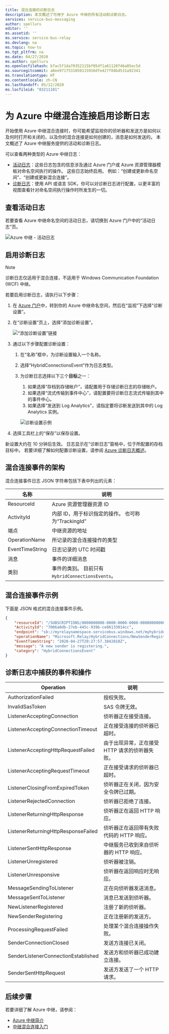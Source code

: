 ```yaml
---
title: 混合连接的诊断日志
description: 本文概述了可用于 Azure 中继的所有活动和诊断日志。
services: service-bus-messaging
author: spelluru
editor: ''
ms.assetid: ''
ms.service: service-bus-relay
ms.devlang: na
ms.topic: how-to
ms.tgt_pltfrm: na
ms.date: 04/27/2020
ms.author: spelluru
ms.openlocfilehash: b7ac5f1da70352115bf05df1a61120f46a85ec5d
ms.sourcegitcommit: a8ee9717531050115916dfe427f84bd531a92341
ms.translationtype: HT
ms.contentlocale: zh-CN
ms.lasthandoff: 05/12/2020
ms.locfileid: "83211101"
---
```

# <a name="enable-diagnostics-logs-for-azure-relay-hybrid-connections"></a>为 Azure 中继混合连接启用诊断日志
开始使用 Azure 中继混合连接时，你可能希望监视你的侦听器和发送方是如何以及何时打开和关闭的，以及你的混合连接是如何创建的，消息是如何发送的。 本文概述了 Azure 中继服务提供的活动和诊断日志。 

可以查看两种类型的 Azure 中继日志：

- [活动日志](../azure-monitor/platform/platform-logs-overview.md)：这些日志包含的信息涉及通过 Azure 门户或 Azure 资源管理器模板对命名空间执行的操作。 这些日志始终启用。 例如：“创建或更新命名空间”、“创建或更新混合连接”。 
- [诊断日志](../azure-monitor/platform/platform-logs-overview.md)：使用 API 或语言 SDK，你可以对诊断日志进行配置，以更丰富的视图查看针对命名空间执行操作时所发生的一切。

## <a name="view-activity-logs"></a>查看活动日志
若要查看 Azure 中继命名空间的活动日志，请切换到 Azure 门户中的“活动日志”页。

![Azure 中继 - 活动日志](./media/diagnostic-logs/activity-log.png)

## <a name="enable-diagnostic-logs"></a>启用诊断日志

> [!NOTE]
> 诊断日志仅适用于混合连接，不适用于 Windows Communication Foundation (WCF) 中继。

若要启用诊断日志，请执行以下步骤：

1. 在 [Azure 门户](https://portal.azure.com)中，转到你的 Azure 中继命名空间，然后在“监视”下选择“诊断设置”。
1. 在“诊断设置”页上，选择“添加诊断设置”。  

   ![“添加诊断设置”链接](./media/diagnostic-logs/add-diagnostic-setting.png)

1. 通过以下步骤配置诊断设置：
    1. 在“名称”框中，为诊断设置输入一个名称。  
    2. 选择“HybridConnectionsEvent”作为日志类型。 
    3. 为诊断日志选择以下三个**目标**之一：  
        1. 如果选择“存档到存储帐户”，请配置用于存储诊断日志的存储帐户。  
        2. 如果选择“流式传输到事件中心”，请配置要将诊断日志流式传输到其中的事件中心。
        3. 如果选择“发送到 Log Analytics”，请指定要将诊断发送到其中的 Log Analytics 实例。  

        ![诊断设置示例](./media/diagnostic-logs/sample-diagnostic-settings.png)
1. 选择工具栏上的“保存”以保存设置。

新设置大约在 10 分钟后生效。 日志显示在“诊断日志”窗格中，位于所配置的存档目标中。 若要详细了解如何配置诊断设置，请参阅 [Azure 诊断日志概述](../azure-monitor/platform/diagnostic-logs-overview.md)。


## <a name="schema-for-hybrid-connections-events"></a>混合连接事件的架构
混合连接事件日志 JSON 字符串包括下表中列出的元素：

| 名称 | 说明 |
| ------- | ------- |
| ResourceId | Azure 资源管理器资源 ID |
| ActivityId | 内部 ID，用于标识指定的操作。 也可称为“TrackingId” |
| 端点 | 中继资源的地址 |
| OperationName | 所记录的混合连接操作的类型 |
| EventTimeString | 日志记录的 UTC 时间戳 |
| 消息 | 事件的详细消息 |
| 类别 | 事件的类别。 目前只有 `HybridConnectionsEvents`。 


## <a name="sample-hybrid-connections-event"></a>混合连接事件示例
下面是 JSON 格式的混合连接事件示例。 

```json
{
    "resourceId": "/SUBSCRIPTIONS/0000000000-0000-0000-0000-0000000000000/RESOURCEGROUPS/MyResourceGroup/PROVIDERS/MICROSOFT.RELAY/NAMESPACES/MyRelayNamespace",
    "ActivityId": "7006a0db-27eb-445c-939b-ce86133014cc",
    "endpoint": "sb://myrelaynamespace.servicebus.windows.net/myhybridconnection/7006a0db-27eb-445c-939b-ce86133014cc_G5",
    "operationName": "Microsoft.Relay/HybridConnections/NewSenderRegistering",
    "EventTimeString": "2020-04-27T20:27:57.3842810Z",
    "message": "A new sender is registering.",
    "category": "HybridConnectionsEvent"
}
```

## <a name="events-and-operations-captured-in-diagnostic-logs"></a>诊断日志中捕获的事件和操作

| Operation | 说明 | 
| --------- | ----------- | 
| AuthorizationFailed | 授权失败。|
| InvalidSasToken | SAS 令牌无效。 | 
| ListenerAcceptingConnection | 侦听器正在接受连接。 |
| ListenerAcceptingConnectionTimeout | 正在接受连接的侦听器已超时。 |
| ListenerAcceptingHttpRequestFailed | 由于出现异常，正在接受 HTTP 请求的侦听器失败。 |
| ListenerAcceptingRequestTimeout | 正在接受请求的侦听器已超时。 |  
| ListenerClosingFromExpiredToken | 侦听器正在关闭，因为安全令牌已过期。 | 
| ListenerRejectedConnection | 侦听器已拒绝了连接。 |
| ListenerReturningHttpResponse | 侦听器正在返回 HTTP 响应。 |  
| ListenerReturningHttpResponseFailed | 侦听器正在返回带有失败代码的 HTTP 响应。 | 
 ListenerSentHttpResponse | 中继服务已收到来自侦听器的 HTTP 响应。 | 
| ListenerUnregistered | 侦听器被注销。 | 
| ListenerUnresponsive | 侦听器在返回响应时无响应。 | 
| MessageSendingToListener | 正在向侦听器发送消息。 |
| MessageSentToListener | 消息已发送到侦听器。 | 
| NewListenerRegistered | 注册了新的侦听器。 |
| NewSenderRegistering | 正在注册新的发送方。 | 
| ProcessingRequestFailed | 处理某个混合连接操作失败。 | 
| SenderConnectionClosed | 发送方连接已关闭。 |
| SenderListenerConnectionEstablished | 发送方和侦听器已成功建立连接。 |
| SenderSentHttpRequest | 发送方发送了一个 HTTP 请求。 | 


## <a name="next-steps"></a>后续步骤

若要详细了解 Azure 中继，请参阅：

* [Azure 中继简介](relay-what-is-it.md)
* [中继混合连接入门](relay-hybrid-connections-dotnet-get-started.md)
